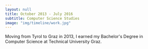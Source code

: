 ```yaml
---
layout: null
title: October 2013 - July 2016
subtitle: Computer Science Studies
image: "img/timeline/work.jpg"
---
```

Moving from Tyrol to Graz in 2013, I earned my Bachelor's Degree in Computer Science at Technical University Graz. 